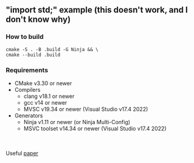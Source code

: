 ## "import std;" example (this doesn't work, and I don't know why)

### How to build
``` shell
cmake -S . -B .build -G Ninja && \
cmake --build .build
```

### Requirements
- CMake v3.30 or newer
- Compilers
  - clang v18.1 or newer
  - gcc v14 or newer
  - MVSC v19.34 or newer (Visual Studio v17.4 2022)
- Generators
  - Ninja v1.11 or newer (or Ninja Multi-Config)
  - MSVC toolset v14.34 or newer (Visual Studio v17.4 2022)

\
\
Useful [paper](https://www.kitware.com/import-std-in-cmake-3-30/)
